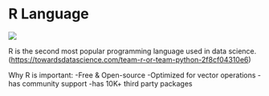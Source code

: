 # R Language
![](https://miro.medium.com/max/1838/0*vAJhXpcNXcpT3aLP.png)

R is the second most popular programming language used in data science.
(https://towardsdatascience.com/team-r-or-team-python-2f8cf04310e6)

Why R is important:
-Free & Open-source
-Optimized for vector operations
-has community support
-has 10K+ third party packages
